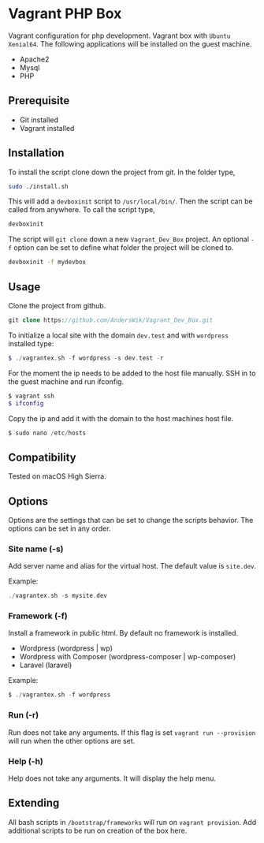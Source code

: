 # Vagrant PHP Box

Vagrant configuration for php development. Vagrant box with `Ubuntu Xenial64`. The following applications will be installed on the guest machine.

* Apache2
* Mysql
* PHP

## Prerequisite

* Git installed
* Vagrant installed

## Installation

To install the script clone down the project from git. In the folder type,

``` bash
sudo ./install.sh
```

This will add a `devboxinit` script to `/usr/local/bin/`. Then the script can be called from anywhere. To call the script type,

``` bash
devboxinit
```

The script will `git clone` down a new `Vagrant_Dev_Box` project. An optional `-f` option can be set to define what folder the project will be cloned to.

``` bash
devboxinit -f mydevbox
```

## Usage

Clone the project from github.

``` php
git clone https://github.com/AndersWik/Vagrant_Dev_Box.git
```

To initialize a local site with the domain `dev.test` and with `wordpress` installed type:

``` php
$ ./vagrantex.sh -f wordpress -s dev.test -r
```

For the moment the ip needs to be added to the host file manually. SSH in to the guest machine and run ifconfig.

``` php
$ vagrant ssh
$ ifconfig
```
Copy the ip and add it with the domain to the host machines host file.

``` php
$ sudo nano /etc/hosts
```

## Compatibility

Tested on macOS High Sierra.

## Options

Options are the settings that can be set to change the scripts behavior. The options can be set in any order.

### Site name (-s)

Add server name and alias for the virtual host.
The default value is `site.dev`.

Example:
``` php
./vagrantex.sh -s mysite.dev
```

### Framework (-f)

Install a framework in public html. By default no framework is installed.

* Wordpress (wordpress | wp)
* Wordpress with Composer (wordpress-composer | wp-composer)
* Laravel (laravel)

Example:

``` php
$ ./vagrantex.sh -f wordpress
```

### Run (-r)

Run does not take any arguments. If this flag is set
`vagrant run --provision` will run when the other options
are set.

### Help (-h)

Help does not take any arguments. It will display the help menu.

## Extending

All bash scripts in `/bootstrap/frameworks` will run on `vagrant provision`. Add additional scripts to be run on creation of the box here.
